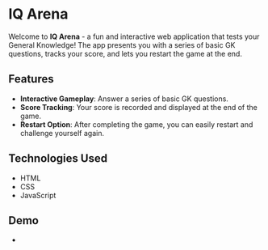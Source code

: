 # IQ Arena

Welcome to **IQ Arena** - a fun and interactive web application that tests your General Knowledge! The app presents you with a series of basic GK questions, tracks your score, and lets you restart the game at the end.

## Features

- **Interactive Gameplay**: Answer a series of basic GK questions.
- **Score Tracking**: Your score is recorded and displayed at the end of the game.
- **Restart Option**: After completing the game, you can easily restart and challenge yourself again.

## Technologies Used

- HTML
- CSS
- JavaScript

## Demo
- 
